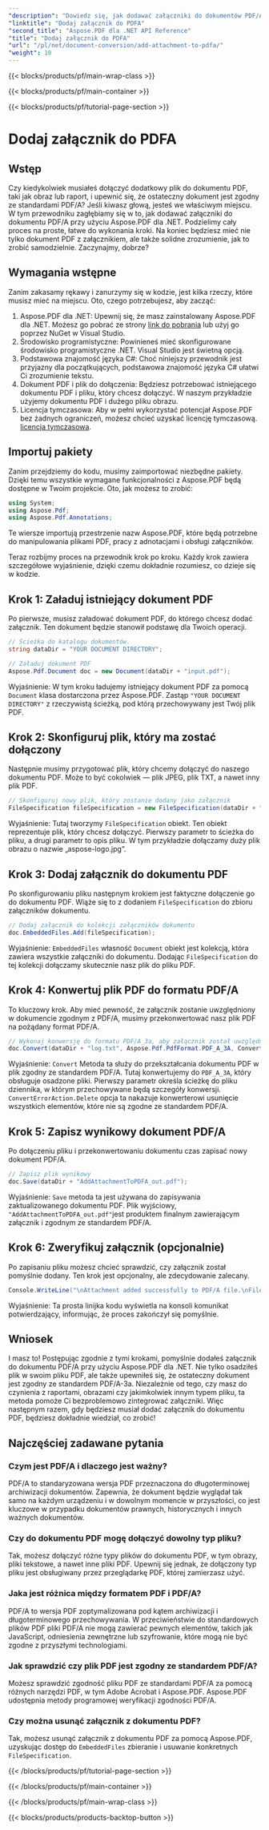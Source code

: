 ```yaml
---
"description": "Dowiedz się, jak dodawać załączniki do dokumentów PDF/A za pomocą Aspose.PDF dla .NET, korzystając z tego przewodnika krok po kroku."
"linktitle": "Dodaj załącznik do PDFA"
"second_title": "Aspose.PDF dla .NET API Reference"
"title": "Dodaj załącznik do PDFA"
"url": "/pl/net/document-conversion/add-attachment-to-pdfa/"
"weight": 10
---
```


{{< blocks/products/pf/main-wrap-class >}}

{{< blocks/products/pf/main-container >}}

{{< blocks/products/pf/tutorial-page-section >}}

# Dodaj załącznik do PDFA

## Wstęp

Czy kiedykolwiek musiałeś dołączyć dodatkowy plik do dokumentu PDF, taki jak obraz lub raport, i upewnić się, że ostateczny dokument jest zgodny ze standardami PDF/A? Jeśli kiwasz głową, jesteś we właściwym miejscu. W tym przewodniku zagłębiamy się w to, jak dodawać załączniki do dokumentu PDF/A przy użyciu Aspose.PDF dla .NET. Podzielimy cały proces na proste, łatwe do wykonania kroki. Na koniec będziesz mieć nie tylko dokument PDF z załącznikiem, ale także solidne zrozumienie, jak to zrobić samodzielnie. Zaczynajmy, dobrze?

## Wymagania wstępne

Zanim zakasamy rękawy i zanurzymy się w kodzie, jest kilka rzeczy, które musisz mieć na miejscu. Oto, czego potrzebujesz, aby zacząć:

1. Aspose.PDF dla .NET: Upewnij się, że masz zainstalowany Aspose.PDF dla .NET. Możesz go pobrać ze strony [link do pobrania](https://releases.aspose.com/pdf/net/) lub użyj go poprzez NuGet w Visual Studio.
2. Środowisko programistyczne: Powinieneś mieć skonfigurowane środowisko programistyczne .NET. Visual Studio jest świetną opcją.
3. Podstawowa znajomość języka C#: Choć niniejszy przewodnik jest przyjazny dla początkujących, podstawowa znajomość języka C# ułatwi Ci zrozumienie tekstu.
4. Dokument PDF i plik do dołączenia: Będziesz potrzebować istniejącego dokumentu PDF i pliku, który chcesz dołączyć. W naszym przykładzie użyjemy dokumentu PDF i dużego pliku obrazu.
5. Licencja tymczasowa: Aby w pełni wykorzystać potencjał Aspose.PDF bez żadnych ograniczeń, możesz chcieć uzyskać licencję tymczasową. [licencja tymczasowa](https://purchase.aspose.com/temporary-license/).

## Importuj pakiety

Zanim przejdziemy do kodu, musimy zaimportować niezbędne pakiety. Dzięki temu wszystkie wymagane funkcjonalności z Aspose.PDF będą dostępne w Twoim projekcie. Oto, jak możesz to zrobić:

```csharp
using System;
using Aspose.Pdf;
using Aspose.Pdf.Annotations;
```

Te wiersze importują przestrzenie nazw Aspose.PDF, które będą potrzebne do manipulowania plikami PDF, pracy z adnotacjami i obsługi załączników.

Teraz rozbijmy proces na przewodnik krok po kroku. Każdy krok zawiera szczegółowe wyjaśnienie, dzięki czemu dokładnie rozumiesz, co dzieje się w kodzie.

## Krok 1: Załaduj istniejący dokument PDF

Po pierwsze, musisz załadować dokument PDF, do którego chcesz dodać załącznik. Ten dokument będzie stanowił podstawę dla Twoich operacji.

```csharp
// Ścieżka do katalogu dokumentów.
string dataDir = "YOUR DOCUMENT DIRECTORY";

// Załaduj dokument PDF
Aspose.Pdf.Document doc = new Document(dataDir + "input.pdf");
```

Wyjaśnienie: W tym kroku ładujemy istniejący dokument PDF za pomocą `Document` klasa dostarczona przez Aspose.PDF. Zastąp `"YOUR DOCUMENT DIRECTORY"` z rzeczywistą ścieżką, pod którą przechowywany jest Twój plik PDF.

## Krok 2: Skonfiguruj plik, który ma zostać dołączony

Następnie musimy przygotować plik, który chcemy dołączyć do naszego dokumentu PDF. Może to być cokolwiek — plik JPEG, plik TXT, a nawet inny plik PDF.

```csharp
// Skonfiguruj nowy plik, który zostanie dodany jako załącznik
FileSpecification fileSpecification = new FileSpecification(dataDir + "aspose-logo.jpg", "Large Image file");
```

Wyjaśnienie: Tutaj tworzymy `FileSpecification` obiekt. Ten obiekt reprezentuje plik, który chcesz dołączyć. Pierwszy parametr to ścieżka do pliku, a drugi parametr to opis pliku. W tym przykładzie dołączamy duży plik obrazu o nazwie „aspose-logo.jpg”.

## Krok 3: Dodaj załącznik do dokumentu PDF

Po skonfigurowaniu pliku następnym krokiem jest faktyczne dołączenie go do dokumentu PDF. Wiąże się to z dodaniem `FileSpecification` do zbioru załączników dokumentu.

```csharp
// Dodaj załącznik do kolekcji załączników dokumentu
doc.EmbeddedFiles.Add(fileSpecification);
```

Wyjaśnienie: `EmbeddedFiles` własność `Document` obiekt jest kolekcją, która zawiera wszystkie załączniki do dokumentu. Dodając `FileSpecification` do tej kolekcji dołączamy skutecznie nasz plik do pliku PDF.

## Krok 4: Konwertuj plik PDF do formatu PDF/A

To kluczowy krok. Aby mieć pewność, że załącznik zostanie uwzględniony w dokumencie zgodnym z PDF/A, musimy przekonwertować nasz plik PDF na pożądany format PDF/A.

```csharp
// Wykonaj konwersję do formatu PDF/A_3a, aby załącznik został uwzględniony w pliku wynikowym
doc.Convert(dataDir + "log.txt", Aspose.Pdf.PdfFormat.PDF_A_3A, ConvertErrorAction.Delete);
```

Wyjaśnienie: `Convert` Metoda ta służy do przekształcania dokumentu PDF w plik zgodny ze standardem PDF/A. Tutaj konwertujemy do `PDF_A_3A`, który obsługuje osadzone pliki. Pierwszy parametr określa ścieżkę do pliku dziennika, w którym przechowywane będą szczegóły konwersji. `ConvertErrorAction.Delete` opcja ta nakazuje konwerterowi usunięcie wszystkich elementów, które nie są zgodne ze standardem PDF/A.

## Krok 5: Zapisz wynikowy dokument PDF/A

Po dołączeniu pliku i przekonwertowaniu dokumentu czas zapisać nowy dokument PDF/A.

```csharp
// Zapisz plik wynikowy
doc.Save(dataDir + "AddAttachmentToPDFA_out.pdf");
```

Wyjaśnienie: `Save` metoda ta jest używana do zapisywania zaktualizowanego dokumentu PDF. Plik wyjściowy, `"AddAttachmentToPDFA_out.pdf"`jest produktem finalnym zawierającym załącznik i zgodnym ze standardem PDF/A.

## Krok 6: Zweryfikuj załącznik (opcjonalnie)

Po zapisaniu pliku możesz chcieć sprawdzić, czy załącznik został pomyślnie dodany. Ten krok jest opcjonalny, ale zdecydowanie zalecany.

```csharp
Console.WriteLine("\nAttachment added successfully to PDF/A file.\nFile saved at " + dataDir);
```

Wyjaśnienie: Ta prosta linijka kodu wyświetla na konsoli komunikat potwierdzający, informując, że proces zakończył się pomyślnie.

## Wniosek

I masz to! Postępując zgodnie z tymi krokami, pomyślnie dodałeś załącznik do dokumentu PDF/A przy użyciu Aspose.PDF dla .NET. Nie tylko osadziłeś plik w swoim pliku PDF, ale także upewniłeś się, że ostateczny dokument jest zgodny ze standardem PDF/A-3a. Niezależnie od tego, czy masz do czynienia z raportami, obrazami czy jakimkolwiek innym typem pliku, ta metoda pomoże Ci bezproblemowo zintegrować załączniki. Więc następnym razem, gdy będziesz musiał dodać załącznik do dokumentu PDF, będziesz dokładnie wiedział, co zrobić!

## Najczęściej zadawane pytania

### Czym jest PDF/A i dlaczego jest ważny?  
PDF/A to standaryzowana wersja PDF przeznaczona do długoterminowej archiwizacji dokumentów. Zapewnia, że dokument będzie wyglądał tak samo na każdym urządzeniu i w dowolnym momencie w przyszłości, co jest kluczowe w przypadku dokumentów prawnych, historycznych i innych ważnych dokumentów.

### Czy do dokumentu PDF mogę dołączyć dowolny typ pliku?  
Tak, możesz dołączyć różne typy plików do dokumentu PDF, w tym obrazy, pliki tekstowe, a nawet inne pliki PDF. Upewnij się jednak, że dołączony typ pliku jest obsługiwany przez przeglądarkę PDF, której zamierzasz użyć.

### Jaka jest różnica między formatem PDF i PDF/A?  
PDF/A to wersja PDF zoptymalizowana pod kątem archiwizacji i długoterminowego przechowywania. W przeciwieństwie do standardowych plików PDF pliki PDF/A nie mogą zawierać pewnych elementów, takich jak JavaScript, odniesienia zewnętrzne lub szyfrowanie, które mogą nie być zgodne z przyszłymi technologiami.

### Jak sprawdzić czy plik PDF jest zgodny ze standardem PDF/A?  
Możesz sprawdzić zgodność pliku PDF ze standardami PDF/A za pomocą różnych narzędzi PDF, w tym Adobe Acrobat i Aspose.PDF. Aspose.PDF udostępnia metody programowej weryfikacji zgodności PDF/A.

### Czy można usunąć załącznik z dokumentu PDF?  
Tak, możesz usunąć załącznik z dokumentu PDF za pomocą Aspose.PDF, uzyskując dostęp do `EmbeddedFiles` zbieranie i usuwanie konkretnych `FileSpecification`.

{{< /blocks/products/pf/tutorial-page-section >}}

{{< /blocks/products/pf/main-container >}}

{{< /blocks/products/pf/main-wrap-class >}}

{{< blocks/products/products-backtop-button >}}